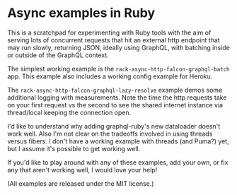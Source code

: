 # Async examples in Ruby

This is a scratchpad for experimenting with Ruby tools with the aim of serving lots of concurrent requests that hit an external http endpoint that may run slowly, returning JSON, ideally using GraphQL, with batching inside or outside of the GraphQL context.

The simplest working example is the `rack-async-http-falcon-graphql-batch` app. This example also includes a working config example for Heroku.

The `rack-async-http-falcon-graphql-lazy-resolve` example demos some additional logging with measurements. Note the time the http requests take on your first request vs the second to see the shared internet instance via thread/local keeping the connection open. 

I'd like to understand why adding graphql-ruby's new dataloader doesn't work well. Also I'm not clear on the tradeoffs involved in using threads versus fibers. I don't have a working example with threads (and Puma?) yet, but I assume it's possible to get working well.

If you'd like to play around with any of these examples, add your own, or fix any that aren't working well, I would love your help!

(All examples are released under the MIT license.)
